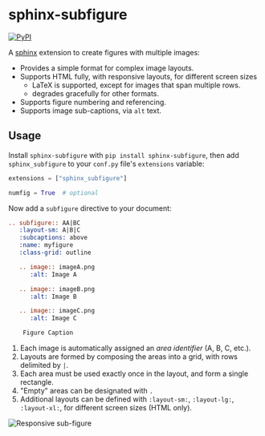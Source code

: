 # sphinx-subfigure

[![PyPI][pypi-badge]][pypi-link]

A [sphinx](https://www.sphinx-doc.org) extension to create figures with multiple images:

- Provides a simple format for complex image layouts.
- Supports HTML fully, with responsive layouts, for different screen sizes
  - LaTeX is supported, except for images that span multiple rows.
  - degrades gracefully for other formats.
- Supports figure numbering and referencing.
- Supports image sub-captions, via `alt` text.

## Usage

Install `sphinx-subfigure` with `pip install sphinx-subfigure`,
then add `sphinx_subfigure` to your `conf.py` file's `extensions` variable:

```python
extensions = ["sphinx_subfigure"]

numfig = True  # optional
```

Now add a `subfigure` directive to your document:

```restructuredtext
.. subfigure:: AA|BC
   :layout-sm: A|B|C
   :subcaptions: above
   :name: myfigure
   :class-grid: outline

   .. image:: imageA.png
      :alt: Image A

   .. image:: imageB.png
      :alt: Image B

   .. image:: imageC.png
      :alt: Image C

    Figure Caption
```

1. Each image is automatically assigned an *area identifier* (A, B, C, etc.).
2. Layouts are formed by composing the areas into a grid, with rows delimited by `|`.
3. Each area must be used exactly once in the layout, and form a single rectangle.
4. "Empty" areas can be designated with `.`
5. Additional layouts can be defined with `:layout-sm:`, `:layout-lg:`, `:layout-xl:`, for different screen sizes (HTML only).

![Responsive sub-figure](subfigure-responsive.gif)

[pypi-badge]: https://img.shields.io/pypi/v/sphinx_subfigure.svg
[pypi-link]: https://pypi.org/project/sphinx_subfigure
